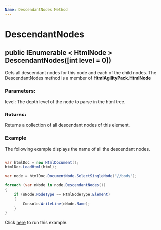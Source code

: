 ```yaml
---
Name: DescendantNodes Method
---
```


# DescendantNodes

## public IEnumerable < HtmlNode > DescendantNodes([int level = 0])

Gets all descendant nodes for this node and each of the child nodes. The DescendantNodes method is a member of **HtmlAgilityPack.HtmlNode**

### Parameters:

level: The depth level of the node to parse in the html tree.

### Returns:

Returns a collection of all descendant nodes of this element.

### Example

The following example displays the name of all the descendant nodes.

```csharp

var htmlDoc = new HtmlDocument();
htmlDoc.LoadHtml(html);

var node = htmlDoc.DocumentNode.SelectSingleNode("//body");

foreach (var nNode in node.DescendantNodes())
{
    if (nNode.NodeType == HtmlNodeType.Element)
    {
        Console.WriteLine(nNode.Name);
    }
}

```

Click [here](https://dotnetfiddle.net/gLl45I) to run this example.

